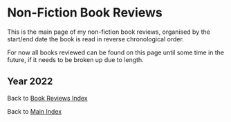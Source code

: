 # Non-Fiction Book Reviews

This is the main page of my non-fiction book reviews, organised by the start/end date the book is read in reverse chronological order.

For now all books reviewed can be found on this page until some time in the future, if it needs to be broken up due to length.

## Year 2022

Back to [Book Reviews Index](../README.md)

Back to [Main Index](../../README.md)
